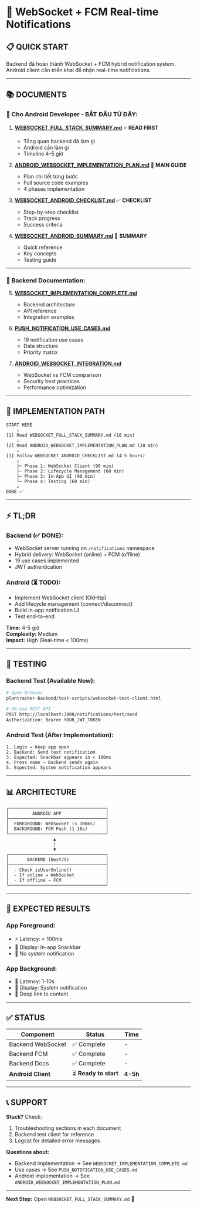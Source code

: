 # 🔔 WebSocket + FCM Real-time Notifications

## 📋 QUICK START

Backend đã hoàn thành WebSocket + FCM hybrid notification system. Android client cần triển khai để nhận real-time notifications.

---

## 📚 DOCUMENTS

### 🎯 Cho Android Developer - BẮT ĐẦU TỪ ĐÂY:

1. **[WEBSOCKET_FULL_STACK_SUMMARY.md](./WEBSOCKET_FULL_STACK_SUMMARY.md)** ⭐ **READ FIRST**
   - Tổng quan backend đã làm gì
   - Android cần làm gì
   - Timeline 4-5 giờ

2. **[ANDROID_WEBSOCKET_IMPLEMENTATION_PLAN.md](./ANDROID_WEBSOCKET_IMPLEMENTATION_PLAN.md)** 📖 **MAIN GUIDE**
   - Plan chi tiết từng bước
   - Full source code examples
   - 4 phases implementation

3. **[WEBSOCKET_ANDROID_CHECKLIST.md](./WEBSOCKET_ANDROID_CHECKLIST.md)** ✅ **CHECKLIST**
   - Step-by-step checklist
   - Track progress
   - Success criteria

4. **[WEBSOCKET_ANDROID_SUMMARY.md](./WEBSOCKET_ANDROID_SUMMARY.md)** 📝 **SUMMARY**
   - Quick reference
   - Key concepts
   - Testing guide

---

### 📖 Backend Documentation:

5. **[WEBSOCKET_IMPLEMENTATION_COMPLETE.md](./WEBSOCKET_IMPLEMENTATION_COMPLETE.md)**
   - Backend architecture
   - API reference
   - Integration examples

6. **[PUSH_NOTIFICATION_USE_CASES.md](./PUSH_NOTIFICATION_USE_CASES.md)**
   - 19 notification use cases
   - Data structure
   - Priority matrix

7. **[ANDROID_WEBSOCKET_INTEGRATION.md](./ANDROID_WEBSOCKET_INTEGRATION.md)**
   - WebSocket vs FCM comparison
   - Security best practices
   - Performance optimization

---

## 🚀 IMPLEMENTATION PATH

```
START HERE
    ↓
[1] Read WEBSOCKET_FULL_STACK_SUMMARY.md (10 min)
    ↓
[2] Read ANDROID_WEBSOCKET_IMPLEMENTATION_PLAN.md (20 min)
    ↓
[3] Follow WEBSOCKET_ANDROID_CHECKLIST.md (4-5 hours)
    ↓
    ├─ Phase 1: WebSocket Client (90 min)
    ├─ Phase 2: Lifecycle Management (60 min)
    ├─ Phase 3: In-App UI (90 min)
    └─ Phase 4: Testing (60 min)
    ↓
DONE ✅
```

---

## ⚡ TL;DR

### Backend (✅ DONE):
- WebSocket server running on `/notifications` namespace
- Hybrid delivery: WebSocket (online) + FCM (offline)
- 19 use cases implemented
- JWT authentication

### Android (⏳ TODO):
- Implement WebSocket client (OkHttp)
- Add lifecycle management (connect/disconnect)
- Build in-app notification UI
- Test end-to-end

**Time:** 4-5 giờ  
**Complexity:** Medium  
**Impact:** High (Real-time < 100ms)

---

## 🧪 TESTING

### Backend Test (Available Now):
```bash
# Open browser
plantracker-backend/test-scripts/websocket-test-client.html

# OR use REST API
POST http://localhost:3000/notifications/test/send
Authorization: Bearer YOUR_JWT_TOKEN
```

### Android Test (After Implementation):
```
1. Login → Keep app open
2. Backend: Send test notification
3. Expected: Snackbar appears in < 100ms
4. Press Home → Backend sends again
5. Expected: System notification appears
```

---

## 📊 ARCHITECTURE

```
┌─────────────────────────────────────┐
│         ANDROID APP                 │
├─────────────────────────────────────┤
│  FOREGROUND: WebSocket (< 100ms)    │
│  BACKGROUND: FCM Push (1-10s)       │
└─────────────────────────────────────┘
                  ▲
                  │
                  ▼
┌─────────────────────────────────────┐
│       BACKEND (NestJS)              │
├─────────────────────────────────────┤
│  - Check isUserOnline()             │
│  - If online → WebSocket            │
│  - If offline → FCM                 │
└─────────────────────────────────────┘
```

---

## 🎯 EXPECTED RESULTS

### App Foreground:
- ⚡ Latency: < 100ms
- 📱 Display: In-app Snackbar
- 🚫 No system notification

### App Background:
- 🔔 Latency: 1-10s
- 📱 Display: System notification
- 🔗 Deep link to content

---

## ✅ STATUS

| Component | Status | Time |
|-----------|--------|------|
| Backend WebSocket | ✅ Complete | - |
| Backend FCM | ✅ Complete | - |
| Backend Docs | ✅ Complete | - |
| **Android Client** | ⏳ **Ready to start** | **4-5h** |

---

## 📞 SUPPORT

**Stuck?** Check:
1. Troubleshooting sections in each document
2. Backend test client for reference
3. Logcat for detailed error messages

**Questions about:**
- Backend implementation → See `WEBSOCKET_IMPLEMENTATION_COMPLETE.md`
- Use cases → See `PUSH_NOTIFICATION_USE_CASES.md`
- Android implementation → See `ANDROID_WEBSOCKET_IMPLEMENTATION_PLAN.md`

---

**Next Step:** Open `WEBSOCKET_FULL_STACK_SUMMARY.md` 🚀
